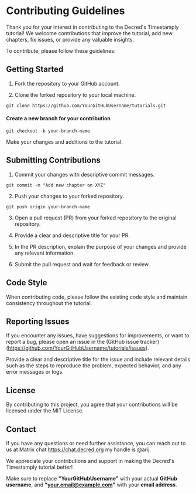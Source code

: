 # Contributing Guidelines

Thank you for your interest in contributing to the Decred's Timestamply tutorial! We welcome contributions that improve the tutorial, add new chapters, fix issues, or provide any valuable insights.

To contribute, please follow these guidelines:

## Getting Started

1. Fork the repository to your GitHub account.

2. Clone the forked repository to your local machine.

`git clone https://github.com/YourGitHubUsername/tutorials.git`

#### Create a new branch for your contribution

`git checkout -b your-branch-name`

Make your changes and additions to the tutorial.

## Submitting Contributions

1. Commit your changes with descriptive commit messages.

`git commit -m "Add new chapter on XYZ"`

2. Push your changes to your forked repository.

`git push origin your-branch-name`

3. Open a pull request (PR) from your forked repository to the original repository.

4. Provide a clear and descriptive title for your PR.

5. In the PR description, explain the purpose of your changes and provide any relevant information.

6. Submit the pull request and wait for feedback or review.

## Code Style

When contributing code, please follow the existing code style and maintain consistency throughout the tutorial.

## Reporting Issues

If you encounter any issues, have suggestions for improvements, or want to report a bug, please open an issue in the (GitHub issue tracker)(https://github.com/YourGitHubUsername/tutorials/issues).

Provide a clear and descriptive title for the issue and include relevant details such as the steps to reproduce the problem, expected behavior, and any error messages or logs.

## License

By contributing to this project, you agree that your contributions will be licensed under the MIT License.

## Contact

If you have any questions or need further assistance, you can reach out to us at Matrix chat https://chat.decred.org my handle is @arij.

We appreciate your contributions and support in making the Decred's Timestamply tutorial better!

Make sure to replace **"YourGitHubUsername"** with your actual **GitHub username**, and **"your.email@example.com"** with your **email address**.
